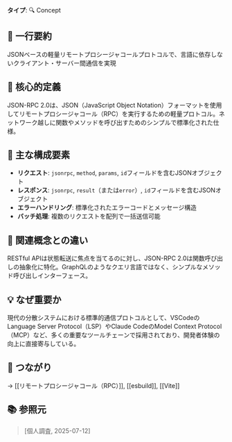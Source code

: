 **タイプ**: 🔍 Concept

## 📝 一行要約
JSONベースの軽量リモートプロシージャコールプロトコルで、言語に依存しないクライアント・サーバー間通信を実現

## 🎯 核心的定義
JSON-RPC 2.0は、JSON（JavaScript Object Notation）フォーマットを使用してリモートプロシージャコール（RPC）を実行するための軽量プロトコル。ネットワーク越しに関数やメソッドを呼び出すためのシンプルで標準化された仕様。

## 🌟 主な構成要素
- **リクエスト**: `jsonrpc`, `method`, `params`, `id`フィールドを含むJSONオブジェクト
- **レスポンス**: `jsonrpc`, `result`（または`error`）, `id`フィールドを含むJSONオブジェクト
- **エラーハンドリング**: 標準化されたエラーコードとメッセージ構造
- **バッチ処理**: 複数のリクエストを配列で一括送信可能

## 🔄 関連概念との違い
RESTful APIは状態転送に焦点を当てるのに対し、JSON-RPC 2.0は関数呼び出しの抽象化に特化。GraphQLのようなクエリ言語ではなく、シンプルなメソッド呼び出しインターフェース。

## 💡 なぜ重要か
現代の分散システムにおける標準的通信プロトコルとして、VSCodeのLanguage Server Protocol（LSP）やClaude CodeのModel Context Protocol（MCP）など、多くの重要なツールチェーンで採用されており、開発者体験の向上に直接寄与している。

## 🔗 つながり
→ [[リモートプロシージャコール（RPC）]], [[esbuild]], [[Vite]]

## 📚 参照元
> [個人調査, 2025-07-12]